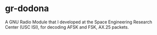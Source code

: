 # gr-dodona
A GNU Radio Module that I developed at the Space Engineering Research Center (USC ISI), for decoding AFSK and FSK, AX.25 packets. 
